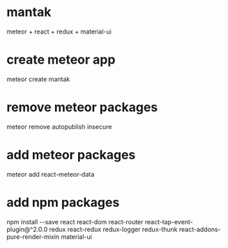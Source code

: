 # mantak
meteor + react + redux + material-ui

# create meteor app
meteor create mantak

# remove meteor packages
meteor remove autopublish insecure

# add meteor packages
meteor add react-meteor-data

# add npm packages
npm install --save
react
react-dom
react-router
react-tap-event-plugin@^2.0.0
redux
react-redux
redux-logger
redux-thunk
react-addons-pure-render-mixin
material-ui
